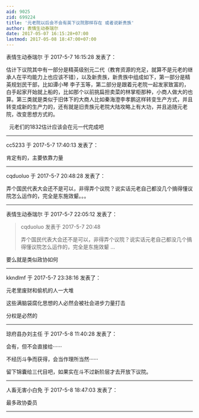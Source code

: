 ```yaml
---
aid: 9025
zid: 699224
title: '元老院以后会不会有英下议院那样存在 或者说新贵族'
author: 表情生动泰瑞尔
date: 2017-05-07 16:15:28+07:00
lastmod: 2017-05-08 18:47:00+07:00
---
```


表情生动泰瑞尔 于 2017-5-7 16:15:28 发表了：

估计下议院其中有一部分是精英级别元二代（教育资源的充足，就算不是元老的继承人在平均能力上也应该不错），以及新贵族，新贵族中组成如下，第一部分是精英规划民干部，比如谭小琴 李子玉等，第二部分是跟着元老院一起发家致富的，白手起家开始就上船的，比如那个以前挑扁担卖菜的林掌柜那种，小商人做大的也算。第三类就是类似于旧体下的大商人比如秦海澄李孝鹏这样转变生产方式，并且转变成新的生产力的，还有就是旧贵族元老院大陆攻略上有大功，并且追随元老院，改变思想方式的。

  元老们的1832估计应该会在元一代完成吧

---------

cc5233 于 2017-5-7 17:40:13 发表了：

肯定有的，主要依靠力量

---------

cqduoluo 于 2017-5-7 20:48:28 发表了：

弄个国民代表大会还不是可以，非得弄个议院？说实话元老自己都没几个搞得懂议院怎么运作的，完全是东施效颦。。。

---------

表情生动泰瑞尔 于 2017-5-7 22:05:12 发表了：

> cqduoluo 发表于 2017-5-7 20:48
> 
> 弄个国民代表大会还不是可以，非得弄个议院？说实话元老自己都没几个搞得懂议院怎么运作的，完全是东施效颦 ...



要么就是类似政协如何

---------

kkndlmf 于 2017-5-7 23:38:16 发表了：

元老里废财和偷机的人一大堆

这些满脑袋腐化思想的人必然会被社会进步力量打击

分权是必然的

---------

琼府县办刘主任 于 2017-5-8 11:40:28 发表了：

会有，但不会直接给······

不经历斗争而获得，会当作理所当然······

留下锦囊给三代目吧，如果实在斗不过新阶层才去开放下议院。

---------

人畜无害小白免 于 2017-5-8 18:47:03 发表了：

最多政协委员

---------

